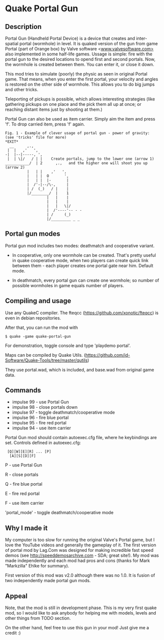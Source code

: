 Quake Portal Gun
================

Description
-----------
Portal Gun (Handheld Portal Device) is a device that creates
and inter-spatial portal (wormhole) in level. It is quaked version of the
gun from game Portal (part of Orange box) by Valve software <www.valvesoftware.com>
also implemented in some half-life games. Ussage is simple: fire with the portal
gun to the desired locations to opend first and second portals. Now, the wormhole
is created between them. You can enter it, or close it down.

This mod tries to simulate (poorly) the physic as seen in original Portal game.
That means, when you enter the first portal, your velocity and angles is restored
on the other side of wormhole. This allows you to do big jumps and other tricks.

Teleporting of pickups is possible, which allows interesting strategies (like
gathering pickups on one place and the pick them all up at once; or reaching
distant items just by shooting at them.)

Portal Gun can also be used as item carrier. Simply aim the item and 
press 'f'. To drop carried item, press 'f' again.

```
Fig. 1 - Example of clever usage of portal gun - power of gravity:
(see 'tricks' file for more)
*EXIT*
  __      ,.,
 |  |   ,'   ',
-|  |--|-----, ',
 |  | \|/   / | |    Create portals, jump to the lower one (arrow 1)
___________/  | 2      ,.,   and the higher one will shoot you up (arrow 2)
          |   | |    ,'   ',  
          |   | |  O       ', 
          |   | |  |-       |
          |  /'-|--/\-,     |
          | /  (_)   / |    |
          |/________/  |    1
                   |   |    |
                   |   |    |
                   |   |   \|/
                   |  /'----'-- - -
                   | /     (_)
                   |/_________ _ _
```

Portal gun modes
----------------
Portal gun mod includes two modes: deathmatch and cooperative variant.

- In cooperative, only one wormhole can be created. That's
  pretty useful in quake cooperative mode, when two players can create quick
  link between them - each player creates one portal gate near him. Default mode.

- In deathmatch, every portal gun can create one wormhole;
  so number of possible wormholes in game equals number of players.


Compiling and usage
--------------------
Use any QuakeC compiler. 
The fteqcc (https://github.com/xonotic/fteqcc) is even in debian repositories.

After that, you can run the mod with

`
$ quake -game quake-portal-gun
`

For demonstration, toggle console and type 'playdemo portal'.

Maps can be compiled by Quake Utils.
(https://github.com/id-Software/Quake-Tools/tree/master/qutils)

They use portal.wad, which is included, and base.wad from original game data.


Commands
--------
* impulse 99 - use Portal Gun
* impulse 98 - close portals down
* impulse 97 - toggle deathmatch/cooperative mode
* impulse 96 - fire blue portal
* impulse 95 - fire red portal
* impulse 94 - use item carrier

Portal Gun mod should contain autoexec.cfg file, where he keybindings are set.
Controls defined in autoexec.cfg:
```
 [Q][W][E][R] ... [P]
  [A][S][D][F] 
```
P - use Portal Gun

R - close portals

Q - fire blue portal

E - fire red portal

F - use item carrier

'portal_mode' - toggle deathmatch/cooperative mode


Why I made it
-------------
My computer is too slow for running the original Valve's
Portal game, but I love the YouTube videos and generally the gameplay of it. 
The first version of portal mod by Lag.Com was designed for making incredible 
fast speed demos (see <http://speeddemosarchive.com> - SDA; great site!).
My mod was made independently and each mod had pros and cons 
(thanks for Mark "Markzilla" Ehlke for summary). 

First version of this mod was v2.0 although there was no 1.0.
It is fusion of two independently made portal gun mods.


Appeal
------
Note, that the mod is still in development phase.
This is my very first quake mod, so I would like to ask anybody for helping me
with models, levels and other things from TODO section.

On the other hand, feel free to use this gun in your mod!
Just give me a credit :)
